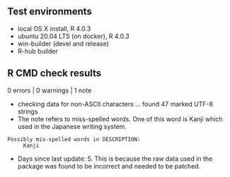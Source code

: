 ## Test environments
* local OS X install, R 4.0.3
* ubuntu 20.04 LTS (on docker), R 4.0.3
* win-builder (devel and release)
* R-hub builder

## R CMD check results

0 errors | 0 warnings | 1 note

* checking data for non-ASCII characters ... found 47 marked UTF-8 strings
* The note refers to miss-spelled words. One of this word is Kanji which used in the Japanese writing system.

```
Possibly mis-spelled words in DESCRIPTION:
     Kanji
```

* Days since last update: 5. This is because the raw data used in the package was found to be incorrect and needed to be patched.
